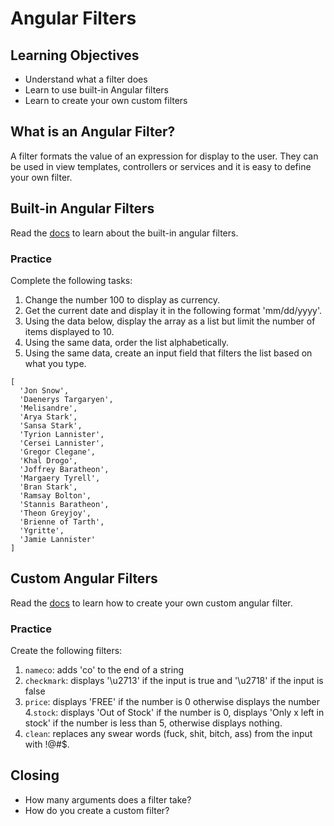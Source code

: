 # Angular Filters

## Learning Objectives

+ Understand what a filter does
+ Learn to use built-in Angular filters
+ Learn to create your own custom filters

## What is an Angular Filter?

A filter formats the value of an expression for display to the user. They can be used in view templates, controllers or services and it is easy to define your own filter.

## Built-in Angular Filters

Read the [docs](https://docs.angularjs.org/api/ng/filter) to learn about the built-in angular filters.

### Practice

Complete the following tasks:

1. Change the number 100 to display as currency.
2. Get the current date and display it in the following format 'mm/dd/yyyy'.
3. Using the data below, display the array as a list but limit the number of items displayed to 10.
4. Using the same data, order the list alphabetically.
5. Using the same data, create an input field that filters the list based on what you type.

```
[
  'Jon Snow',
  'Daenerys Targaryen',
  'Melisandre',
  'Arya Stark',
  'Sansa Stark',
  'Tyrion Lannister',
  'Cersei Lannister',
  'Gregor Clegane',
  'Khal Drogo',
  'Joffrey Baratheon',
  'Margaery Tyrell',
  'Bran Stark',
  'Ramsay Bolton',
  'Stannis Baratheon',
  'Theon Greyjoy',
  'Brienne of Tarth',
  'Ygritte',
  'Jamie Lannister'
]
```

## Custom Angular Filters

Read the [docs](https://docs.angularjs.org/guide/filter#using-filters-in-controllers-services-and-directives) to learn how to create your own custom angular filter.

### Practice

Create the following filters:

1. `nameco`: adds 'co' to the end of a string
2. `checkmark`: displays '\u2713' if the input is true and '\u2718' if the input is false
3. `price`: displays 'FREE' if the number is 0 otherwise displays the number
4.`stock`: displays 'Out of Stock' if the number is 0, displays 'Only x left in stock' if the number is less than 5, otherwise displays nothing.
5. `clean`: replaces any swear words (fuck, shit, bitch, ass) from the input with !@#$.

## Closing

+ How many arguments does a filter take?
+ How do you create a custom filter?
